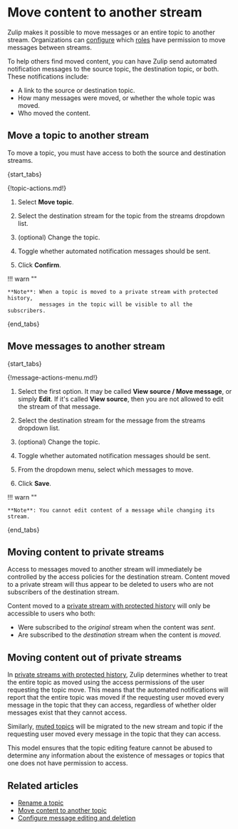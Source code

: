 # Move content to another stream

Zulip makes it possible to move messages or an entire topic to another stream.
Organizations can [configure][move-permission-setting] which
[roles](/help/roles-and-permissions) have permission to move messages between
streams.

To help others find moved content, you can have Zulip send automated
notification messages to the source topic, the destination topic, or
both. These notifications include:

* A link to the source or destination topic.
* How many messages were moved, or whether the whole topic was moved.
* Who moved the content.

## Move a topic to another stream

To move a topic, you must have access to both the source and
destination streams.

{start_tabs}

{!topic-actions.md!}

1. Select **Move topic**.

1. Select the destination stream for the topic from the streams dropdown list.

1. (optional) Change the topic.

1. Toggle whether automated notification messages should be sent.

1. Click **Confirm**.


!!! warn ""

    **Note**: When a topic is moved to a private stream with protected history,
              messages in the topic will be visible to all the subscribers.


{end_tabs}

## Move messages to another stream

{start_tabs}

{!message-actions-menu.md!}

1. Select the first option. It may be called **View source / Move message**,
   or simply **Edit**. If it's called **View source**, then you are not
   allowed to edit the stream of that message.

1. Select the destination stream for the message from the streams dropdown list.

1. (optional) Change the topic.

1. Toggle whether automated notification messages should be sent.

1. From the dropdown menu, select which messages to move.

1. Click **Save**.


!!! warn ""

    **Note**: You cannot edit content of a message while changing its stream.

{end_tabs}

## Moving content to private streams

Access to messages moved to another stream will immediately be controlled by the
access policies for the destination stream. Content moved to a private stream will
thus appear to be deleted to users who are not subscribers of the destination stream.

Content moved to a [private stream with protected history](/help/stream-permissions)
will only be accessible to users who both:

* Were subscribed to the *original* stream when the content was *sent*.
* Are subscribed to the *destination* stream when the content is *moved*.

## Moving content out of private streams

In [private streams with protected history](/help/stream-permissions),
Zulip determines whether to treat the entire topic as moved using the
access permissions of the user requesting the topic move. This means
that the automated notifications will report that the entire topic was
moved if the requesting user moved every message in the topic that
they can access, regardless of whether older messages exist that
they cannot access.

Similarly, [muted topics](/help/mute-a-topic) will be migrated to the
new stream and topic if the requesting user moved every message in the
topic that they can access.

This model ensures that the topic editing feature cannot be abused to
determine any information about the existence of messages or topics
that one does not have permission to access.

## Related articles

* [Rename a topic](/help/rename-a-topic)
* [Move content to another topic](/help/move-content-to-another-topic)
* [Configure message editing and deletion](/help/configure-message-editing-and-deletion)

[move-permission-setting]: /help/configure-message-editing-and-deletion#configure-who-can-move-topics-between-streams
